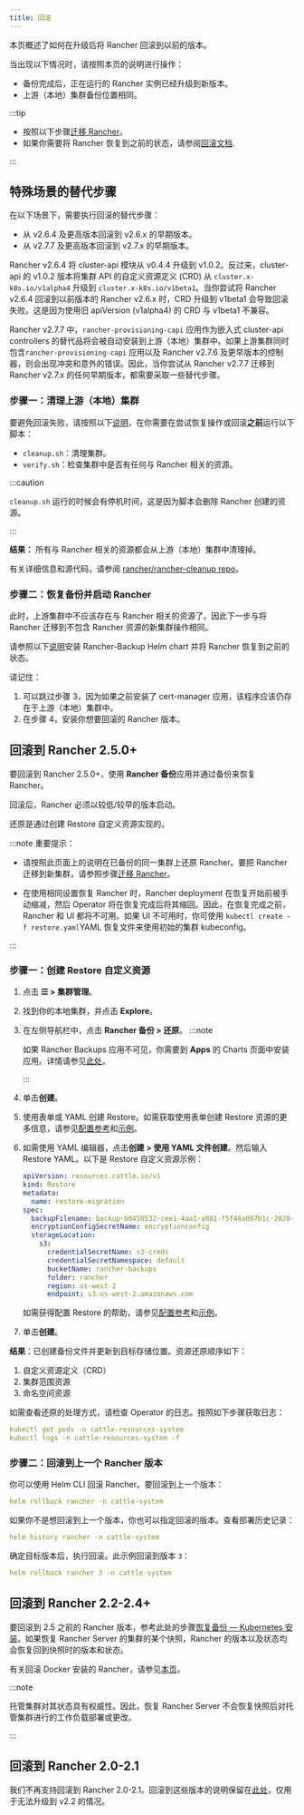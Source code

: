 ```yaml
---
title: 回滚
---
```


<head>
  <link rel="canonical" href="https://ranchermanager.docs.rancher.com/zh/getting-started/installation-and-upgrade/install-upgrade-on-a-kubernetes-cluster/rollbacks"/>
</head>

本页概述了如何在升级后将 Rancher 回滚到以前的版本。

当出现以下情况时，请按照本页的说明进行操作：

- 备份完成后，正在运行的 Rancher 实例已经升级到新版本。
- 上游（本地）集群备份位置相同。

:::tip

- 按照以下步骤[迁移 Rancher](../../../how-to-guides/new-user-guides/backup-restore-and-disaster-recovery/migrate-rancher-to-new-cluster.md)。
- 如果你需要将 Rancher 恢复到之前的状态，请参阅[回滚文档](../../../how-to-guides/new-user-guides/backup-restore-and-disaster-recovery/restore-rancher.md).

:::

## 特殊场景的替代步骤

在以下场景下，需要执行回滚的替代步骤：

- 从 v2.6.4 及更高版本回滚到 v2.6.x 的早期版本。
- 从 v2.7.7 及更高版本回滚到 v2.7.x 的早期版本。

Rancher v2.6.4 将 cluster-api 模块从 v0.4.4 升级到 v1.0.2。反过来，cluster-api 的 v1.0.2 版本将集群 API 的自定义资源定义 (CRD) 从 `cluster.x-k8s.io/v1alpha4` 升级到 `cluster.x-k8s.io/v1beta1`。当你尝试将 Rancher v2.6.4 回滚到以前版本的 Rancher v2.6.x 时，CRD 升级到 v1beta1 会导致回滚失败。这是因为使用旧 apiVersion (v1alpha4) 的 CRD 与 v1beta1 不兼容。

Rancher v2.7.7 中，`rancher-provisioning-capi` 应用作为嵌入式 cluster-api controllers 的替代品将会被自动安装到上游（本地）集群中。如果上游集群同时包含`rancher-provisioning-capi` 应用以及 Rancher v2.7.6 及更早版本的控制器，则会出现冲突和意外的错误。因此，当你尝试从 Rancher v2.7.7 迁移到 Rancher v2.7.x 的任何早期版本，都需要采取一些替代步骤。

### 步骤一：清理上游（本地）集群

要避免回滚失败，请按照以下[说明](https://github.com/rancher/rancher-cleanup/blob/main/README.md)，在你需要在尝试恢复操作或回滚**之前**运行以下脚本：

- `cleanup.sh`：清理集群。
- `verify.sh`：检查集群中是否有任何与 Rancher 相关的资源。

:::caution

`cleanup.sh` 运行的时候会有停机时间，这是因为脚本会删除 Rancher 创建的资源。

:::

**结果：** 所有与 Rancher 相关的资源都会从上游（本地）集群中清理掉。

有关详细信息和源代码，请参阅 [rancher/rancher-cleanup repo](https://github.com/rancher/rancher-cleanup)。

### 步骤二：恢复备份并启动 Rancher

此时，上游集群中不应该存在与 Rancher 相关的资源了。因此下一步与将 Rancher 迁移到不包含 Rancher 资源的新集群操作相同。

请参照以下[说明](../../../how-to-guides/new-user-guides/backup-restore-and-disaster-recovery/migrate-rancher-to-new-cluster.md)安装 Rancher-Backup Helm chart 并将 Rancher 恢复到之前的状态。

请记住：

1. 可以跳过步骤 3，因为如果之前安装了 cert-manager 应用，该程序应该仍存在于上游（本地）集群中。
2. 在步骤 4，安装你想要回滚的 Rancher 版本。

## 回滚到 Rancher 2.5.0+

要回滚到 Rancher 2.5.0+，使用 **Rancher 备份**应用并通过备份来恢复 Rancher。

回滚后，Rancher 必须以较低/较早的版本启动。

还原是通过创建 Restore 自定义资源实现的。

:::note 重要提示：

- 请按照此页面上的说明在已备份的同一集群上还原 Rancher。要把 Rancher 迁移到新集群，请参照步骤[迁移 Rancher](../../../how-to-guides/new-user-guides/backup-restore-and-disaster-recovery/migrate-rancher-to-new-cluster.md)。

- 在使用相同设置恢复 Rancher 时，Rancher deployment 在恢复开始前被手动缩减，然后 Operator 将在恢复完成后将其缩回。因此，在恢复完成之前，Rancher 和 UI 都将不可用。如果 UI 不可用时，你可使用 `kubectl create -f restore.yaml`YAML 恢复文件来使用初始的集群 kubeconfig。

:::

### 步骤一：创建 Restore 自定义资源

1. 点击 **☰ > 集群管理**。
1. 找到你的本地集群，并点击 **Explore**。
1. 在左侧导航栏中，点击 **Rancher 备份 > 还原**。
   :::note

   如果 Rancher Backups 应用不可见，你需要到 **Apps** 的 Charts 页面中安装应用。详情请参见[此处](../../../how-to-guides/new-user-guides/helm-charts-in-rancher/helm-charts-in-rancher.md#访问-charts)。

   :::

1. 单击**创建**。
1. 使用表单或 YAML 创建 Restore。如需获取使用表单创建 Restore 资源的更多信息，请参见[配置参考](../../../reference-guides/backup-restore-configuration/restore-configuration.md)和[示例](../../../reference-guides/backup-restore-configuration/examples.md)。
1. 如需使用 YAML 编辑器，点击**创建 > 使用 YAML 文件创建**。然后输入 Restore YAML。以下是 Restore 自定义资源示例：

   ```yaml
   apiVersion: resources.cattle.io/v1
   kind: Restore
   metadata:
     name: restore-migration
   spec:
     backupFilename: backup-b0450532-cee1-4aa1-a881-f5f48a007b1c-2020-09-15T07-27-09Z.tar.gz
     encryptionConfigSecretName: encryptionconfig
     storageLocation:
       s3:
         credentialSecretName: s3-creds
         credentialSecretNamespace: default
         bucketName: rancher-backups
         folder: rancher
         region: us-west-2
         endpoint: s3.us-west-2.amazonaws.com
   ```

   如需获得配置 Restore 的帮助，请参见[配置参考](../../../reference-guides/backup-restore-configuration/restore-configuration.md)和[示例](../../../reference-guides/backup-restore-configuration/examples.md)。

1. 单击**创建**。

**结果**：已创建备份文件并更新到目标存储位置。资源还原顺序如下：

1. 自定义资源定义（CRD）
2. 集群范围资源
3. 命名空间资源

如需查看还原的处理方式，请检查 Operator 的日志。按照如下步骤获取日志：

```yaml
kubectl get pods -n cattle-resources-system
kubectl logs -n cattle-resources-system -f
```

### 步骤二：回滚到上一个 Rancher 版本

你可以使用 Helm CLI 回滚 Rancher。要回滚到上一个版本：

```yaml
helm rollback rancher -n cattle-system
```

如果你不是想回滚到上一个版本，你也可以指定回滚的版本。查看部署历史记录：

```yaml
helm history rancher -n cattle-system
```

确定目标版本后，执行回滚。此示例回滚到版本 `3`：

```yaml
helm rollback rancher 3 -n cattle-system
```

## 回滚到 Rancher 2.2-2.4+

要回滚到 2.5 之前的 Rancher 版本，参考此处的步骤[恢复备份 — Kubernetes 安装](/versioned_docs/version-2.0-2.4/how-to-guides/new-user-guides/backup-restore-and-disaster-recovery/restore-rancher-launched-kubernetes-clusters-from-backup.md)。如果恢复 Rancher Server 的集群的某个快照，Rancher 的版本以及状态均会恢复回到快照时的版本和状态。

有关回滚 Docker 安装的 Rancher，请参见[本页](../other-installation-methods/rancher-on-a-single-node-with-docker/roll-back-docker-installed-rancher.md)。

:::note

托管集群对其状态具有权威性。因此，恢复 Rancher Server 不会恢复快照后对托管集群进行的工作负载部署或更改。

:::

## 回滚到 Rancher 2.0-2.1

我们不再支持回滚到 Rancher 2.0-2.1。回滚到这些版本的说明保留在[此处](/versioned_docs/version-2.0-2.4/how-to-guides/new-user-guides/backup-restore-and-disaster-recovery/restore-rancher-launched-kubernetes-clusters-from-backup/roll-back-to-v2.0-v2.1.md)，仅用于无法升级到 v2.2 的情况。
